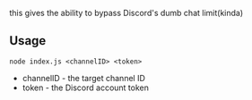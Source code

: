 this gives the ability to bypass Discord's dumb chat limit(kinda)

## Usage
```
node index.js <channelID> <token>
```

- channelID - the target channel ID
- token - the Discord account token
